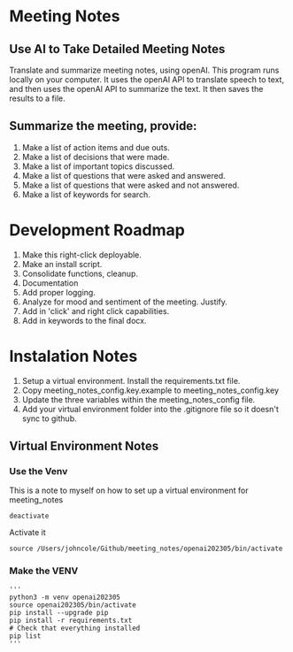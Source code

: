 # Meeting Notes
## Use AI to Take Detailed Meeting Notes
Translate and summarize meeting notes, using openAI.  This program runs locally on your computer.  It uses the openAI API to translate speech to text, and then uses the openAI API to summarize the text.  It then saves the results to a file.

## Summarize the meeting, provide:
1. Make a list of action items and due outs.
2. Make a list of decisions that were made.
3. Make a list of important topics discussed.
4. Make a list of questions that were asked and answered.
5. Make a list of questions that were asked and not answered.
6. Make a list of keywords for search.

# Development Roadmap

1. Make this right-click deployable.
2. Make an install script. 
3. Consolidate functions, cleanup.
4. Documentation
5. Add proper logging.
6. Analyze for mood and sentiment of the meeting.  Justify.
7. Add in 'click' and right click capabilities.
8. Add in keywords to the final docx.

# Instalation Notes

1. Setup a virtual environment.  Install the requirements.txt file.
2. Copy meeting_notes_config.key.example to meeting_notes_config.key
2. Update the three variables within the meeting_notes_config file.
3. Add your virtual environment folder into the .gitignore file so it doesn't sync to github.  

## Virtual Environment Notes

### Use the Venv
This is a note to myself on how to set up a virtual environment for meeting_notes
```
deactivate
```
Activate it
```
source /Users/johncole/Github/meeting_notes/openai202305/bin/activate
```

### Make the VENV

    '''    
    python3 -m venv openai202305
    source openai202305/bin/activate
    pip install --upgrade pip 
    pip install -r requirements.txt
    # Check that everything installed
    pip list
    '''
